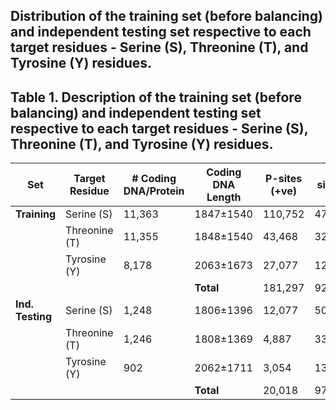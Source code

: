 ## Distribution of the training set (before balancing) and independent testing set respective to each target residues - Serine (S), Threonine (T), and Tyrosine (Y) residues.

## Table 1. Description of the training set (before balancing) and independent testing set respective to each target residues - Serine (S), Threonine (T), and Tyrosine (Y) residues.

| Set            | Target Residue | # Coding DNA/Protein | Coding DNA Length | P-sites (+ve) | NP-sites (-ve) | Ratio (NP:P) |
|----------------|----------------|-----------------------|-------------------|----------------|-----------------|---------------|
| **Training**    | Serine (S)     | 11,363                | 1847±1540         | 110,752        | 479,531         | 4.33:1       |
|                | Threonine (T)  | 11,355                | 1848±1540         | 43,468         | 320,798         | 7.38:1       |
|                | Tyrosine (Y)   | 8,178                 | 2063±1673         | 27,077         | 123,918         | 4.57:1       |
|       |                |               |           **Total**         |    181,297    |               924,247   | 5.09:1       |
| **Ind. Testing**| Serine (S)     | 1,248                 | 1806±1396         | 12,077         | 50,492          | 4.18:1       |
|                | Threonine (T)  | 1,246                 | 1808±1369         | 4,887          | 33,565          | 6.87:1       |
|                | Tyrosine (Y)   | 902                   | 2062±1711         | 3,054          | 13,347          | 4.37:1       |
|      |                |                |            **Total**        |      20,018    |          97,404        | 4.90:1       |
